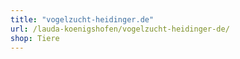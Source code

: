 ```yaml
---
title: "vogelzucht-heidinger.de"
url: /lauda-koenigshofen/vogelzucht-heidinger-de/
shop: Tiere
---
```

